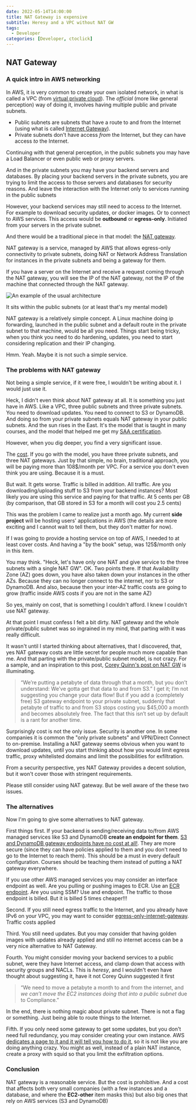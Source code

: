 ```yaml
---
date: 2022-05-14T14:00:00
title: NAT Gateway is expensive
subtitle: Heresy and a VPC without NAT GW
tags:
  - Developer
categories: [Developer, ctoclick]
---
```

## NAT Gateway

### A quick intro in AWS networking

In AWS, it is very common to create your own isolated network, in what is called a VPC (from [virtual private cloud](https://aws.amazon.com/vpc/)). The _official_ (more like general perception) way of doing it, involves having multiple public and private subnets. 

* Public subnets are subnets that have a route to and from the Internet (using what is called [Internet Gateway](https://docs.aws.amazon.com/vpc/latest/userguide/VPC_Internet_Gateway.html)). 
* Private subnets don't have access _from_ the Internet, but they can have access _to_ the Internet.

Continuing with that general perception, in the public subnets you may have a Load Balancer or even public web or proxy servers. 

And in the private subnets you may have your backend servers and databases. By placing your backend servers in the private subnets, you are trying to limit the access to those servers and databases for security reasons. And leave the interaction with the Internet only to services running in the public subnets

However, your backend services may still need to access _to_ the Internet. For example to download security updates, or docker images. Or to connect to AWS services. This access would be **outbound** or **egress-only**. Initiated from your servers in the private subnet. 

And there would be a traditional piece in that model: the [NAT gateway](https://docs.aws.amazon.com/vpc/latest/userguide/vpc-nat-gateway.html). 

NAT gateway is a service, managed by AWS that allows egress-only connectivity to private subnets, doing NAT or Network Address Translation for instances in the private subnets and being a gateway for them. 

If you have a server on the Internet and receive a request coming through the NAT gateway, you will see the IP of the NAT gateway, not the IP of the machine that connected through the NAT gateway.

![An example of the usual architecture](/img/Screenshot_20220508-183557.png "Only two availability zones!!!")

It sits within the public subnets (or at least that's my mental model)

NAT gateway is a relatively simple concept. A Linux machine doing ip forwarding, launched in the public subnet and a default route in the private subnet to that machine, would be all you need. Things start being tricky, when you think you need to do hardening, updates, you need to start considering replication and their IP changing.

Hmm. Yeah. Maybe it is not such a simple service.

### The problems with NAT gateway

Not being a simple service, if it were free, I wouldn't be writing about it. I would just use it.

Heck, I didn't even think about NAT gateway at all. It is something you just have in AWS. Like a VPC, three public subnets and three private subnets. You need to download updates. You need to connect to S3 or DynamoDB. And doing so from your private subnets equals NAT gateway in your public subnets. And the sun rises in the East. It's the model that is taught in many courses, and the model that helped me get my [SAA certification](https://aws.amazon.com/certification/certified-solutions-architect-associate/). 

However, when you dig deeper, you find a very significant issue.

The [cost](https://aws.amazon.com/vpc/pricing/). If you go with the model, you have three private subnets, and three NAT gateways. Just by that simple, no brain, traditional approach, you will be paying more than 108$/month per VPC. For a service you don't even think you are using. Because it is a must.

But wait. It gets worse. Traffic is billed in addition. All traffic. Are you downloading/uploading stuff to S3 from your backend instances? Most likely you are using this service and paying for that traffic. At 5 cents per GB (by comparison, that GB stored in S3 for a month will cost you 2.5 cents)

This was the problem I came to realize just a month ago. My current **side project** will be hosting users' applications in AWS (the details are more exciting and I cannot wait to tell them, but they don't matter for now). 

If I was going to provide a hosting service on top of AWS, I needed to at least cover costs. And having a "by the book" setup, was 125$/month only in this item. 

You may think. "Heck, let's have only one NAT and give service to the three subnets with a single NAT GW". OK. Two points there. If that Availability Zone (AZ) goes down, you have also taken down your instances in the other AZs. Because they can no longer connect to the internet, nor to S3 or DynamoDB. And also, because then your inter-AZ traffic costs are going to grow (traffic inside AWS costs if you are not in the same AZ)

So yes, mainly on cost, that is something I couldn't afford. I knew I couldn't use NAT gateway.

At that point I must confess I felt a bit dirty. NAT gateway and the whole private/public subnet was so ingrained in my mind, that parting with it was really difficult. 

It wasn't until I started thinking about alternatives, that I discovered, that, yes NAT gateway costs are little secret for people much more capable than me. And that parting with the private/public subnet model, is not crazy. For a sample, and an inspiration to this post, [Corey Quinn's post on NAT GW](https://www.lastweekinaws.com/blog/the-aws-managed-nat-gateway-is-unpleasant-and-not-recommended/) is illuminating.

> “We’re putting a petabyte of data through that a month, but you don’t understand: We’ve gotta get that data to and from S3.” I get it; I’m not suggesting you change your data flow! But if you add a (completely free) S3 gateway endpoint to your private subnet, suddenly that petabyte of traffic to and from S3 stops costing you $45,000 a month and becomes absolutely free. The fact that this isn’t set up by default is a rant for another time.

Surprisingly cost is not the only issue. Security is another one. In some companies it is common the "only private subnets" and VPN/Direct Connect to on-premise. Installing a NAT gateway seems obvious when you want to download updates, until you start thinking about how you would limit egress traffic, proxy whitelisted domains and limit the possibilities for exfiltration. 

From a security perspective, yes NAT Gateway provides a decent solution, but it won't cover those with stringent requirements.

Please still consider using NAT gateway. But be well aware of the these two issues.

### The alternatives

Now I'm going to give some alternatives to NAT gateway. 

First things first. If your backend is sending/receiving data to/from AWS managed services like S3 and DynamoDB **create an endpoint for them**. [S3 and DynamoDB gateway endpoints have no cost at all!](https://docs.aws.amazon.com/vpc/latest/privatelink/vpc-endpoints-ddb.html). They are more secure (since they can have policies applied to them and you don't need to go to the Internet to reach them). This should be a must in every default configuration. Courses should be teaching them instead of putting a NAT gateway everywhere.

If you use other AWS managed services you may consider an interface endpoint as well. Are you pulling or pushing images to ECR. Use an [ECR endpoint](https://docs.aws.amazon.com/AmazonECR/latest/userguide/vpc-endpoints.html). Are you using SSM? Use and endpoint. The traffic to those endpoint is billed. But it is billed 5 times cheaper!!!

Second. If you still need egress traffic to the Internet, and you already have IPv6 on your VPC, you may want to consider [egress-only-internet-gateway](https://docs.aws.amazon.com/vpc/latest/userguide/egress-only-internet-gateway.html). Traffic costs applied

Third. You still need updates. But you may consider that having golden images with updates already applied and still no internet access can be a very nice alternative to NAT Gateway.

Fourth. You might consider moving your backend services to a public subnet, were they have Internet access, and clamp down that access with security groups and NACLs. This is _heresy_, and I wouldn't even have thought about suggesting it, have it not Corey Quinn suggested it first

>“We need to move a petabyte a month to and from the internet, and _we can’t move the EC2 instances doing that into a public subnet_ due to Compliance.”

In the end, there is nothing magic about private subnet. There is not a flag or something. Just being able to route things to the Internet.

Fifth. If you only need some gateway to get some updates, but you don't need full redundancy, you may consider creating your own instance. AWS [dedicates a page to it and it will tell you how to do it](https://docs.aws.amazon.com/vpc/latest/userguide/VPC_NAT_Instance.html), so it is not like you are doing anything crazy. You might as well, instead of a plain NAT instance, create a proxy with squid so that you limit the exfiltration options.

### Conclusion

NAT gateway is a reasonable service. But the cost is prohibitive. And a cost that affects both very small companies (with a few instances and a database, and where the **EC2-other** item masks this) but also big ones that rely on AWS services (S3 and DynamoDB)
